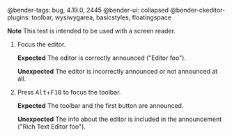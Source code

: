 @bender-tags: bug, 4.19.0, 2445
@bender-ui: collapsed
@bender-ckeditor-plugins: toolbar, wysiwygarea, basicstyles, floatingspace

**Note** This test is intended to be used with a screen reader.

1. Focus the editor.

	**Expected** The editor is correctly announced ("Editor foo").

	**Unexpected** The editor is incorrectly announced or not announced at all.
1. Press <kbd>Alt</kbd>+<kbd>F10</kbd> to focus the toolbar.

	**Expected** The toolbar and the first button are announced.

	**Unexpected** The info about the editor is included in the announcement ("Rich Text Editor foo").
